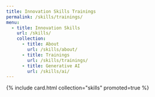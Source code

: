 ```yaml
---
title: Innovation Skills Trainings
permalink: /skills/trainings/
menu:
  - title: Innovation Skills
    url: /skills/
    collection:
      - title: About
        url: /skills/about/
      - title: Trainings
        url: /skills/trainings/
      - title: Generative AI
        url: /skills/ai/
---
```


{% include card.html collection="skills" promoted=true %}
